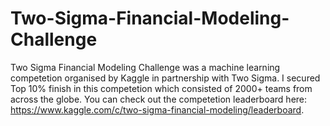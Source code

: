 # Two-Sigma-Financial-Modeling-Challenge

Two Sigma Financial Modeling Challenge was a machine learning competetion organised by Kaggle in partnership with Two Sigma. I secured Top 10% finish in this competetion which consisted of 2000+ teams from across the globe. You can check out the competetion leaderboard here: https://www.kaggle.com/c/two-sigma-financial-modeling/leaderboard.
